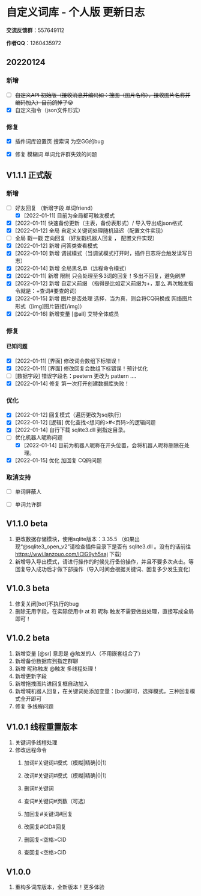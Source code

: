 # 自定义词库 - 个人版 更新日志

**交流反馈群**：557649112

**作者QQ**：1260435972



## 20220124

### 新增

- [ ] ~~自定义API 初始版（接收消息并编码如：搜图（图片名称），接收图片名称并编码加入）目前鸽掉了:stuck_out_tongue_winking_eye:~~
- [x] 自定义指令（json文件形式）

### 修复

- [x] 插件词库设置页 搜索词 为空GG的bug
- [x] 修复 模糊词 单词允许群失效的问题



## V1.1.1 正式版

### 新增

- [ ] 好友回复 （新增字段 单词friend）
  - [x]  [2022-01-11] 目前为全局都可触发模式
- [x]  [2022-01-11] 快速备份更新（主表，备份表形式）/ 导入导出成json格式
- [x]  [2022-01-12] 全局 自定义关键词处理随机延迟（配置文件实现）
- [ ] 全局 戳一戳 定向回复（好友戳机器人回复 ， 配置文件实现）
- [x] [2022-01-12] 新增 问答类查看模式
- [x] [2022-01-10] 新增 调试模式（当调试模式打开时，插件日志将会触发读写日志）
- [x] [2022-01-14] 新增 全局黑名单（远程命令模式）
- [x] [2022-01-11] 新增 限制 只会处理至多3词的回复！多出不回复，避免刷屏
- [x] [2022-01-12] 新增 自定义前缀 （指得是比如定义前缀为+，那么 再次触发指令就是：+查词#要查的词）
- [x] [2022-01-15] 新增 图片是否处理 选择，当为真，则会将CQ码换成 网络图片形式（[img]图片链接[/img]）
- [x] [2022-01-16] 新增变量 [@all] 艾特全体成员

### 修复

#### 已知问题

- [x] [2022-01-11] [界面] 修改词会数组下标错误！
- [x] [2022-01-11] [界面] 修改回复会数组下标错误！预计优化
- [ ] [数据字段] 错误字段名：peetern 更改为 pattern ....
- [x] [2022-01-14] 修复 第一次打开创建数据库失败！

### 优化

- [x] [2022-01-12] 回复模式（遍历更改为sql执行）
- [x] [2022-01-12] [逻辑] 优化查找<想问的>#<页码>的逻辑问题
- [x] [2022-01-14] 自行下载 sqlite3.dll 到指定目录。
- [ ] 优化机器人昵称问题
  - [x] [2022-01-14] 目前为机器人昵称在开头位置，会将机器人昵称删除在处理。
- [x] [2022-01-15] 优化 加回复 CQ码问题

### 取消支持

- [ ] 单词屏蔽人
- [ ] 单词允许群



## V1.1.0 beta

1. 更改数据存储模块，使用sqlite版本：3.35.5 （如果出现“@sqlite3_open_v2”请检查插件目录下是否有 sqlite3.dll 。没有的话前往 https://wwi.lanzouo.com/iClG9yh5saj 下载)
2. 新增导入导出模式，请进行操作的时候先行备份操作，并且不要多次点击。等回复导入成功后才做下部操作（导入时间会根据关键词、回复多少发生变化）

## V1.0.3 beta

1. 修复关闭[bot]不执行的bug
2. 删除无用字段，在实际使用中 at 和 昵称 触发不需要做出处理，直接写成全局即可！

## V1.0.2 beta

1. 新增变量 [@sr] 意思是 @触发的人（不用嵌套组合了）
2. 新增备份数据库到指定群聊
3. 新增 昵称触发 @触发 多线程处理！
4. 新增更新字段
5. 新增拖拽图片进回复框自动加入
6. 新增喊机器人回复，在关键词处添加变量：[bot]即可，选择模式，三种回复模式全开即可
7. 修复 多线程问题

## V1.0.1 线程重置版本

1. 关键词多线程处理
2. 修改远程命令
   1. 加词#关键词#模式（模糊|精确|0|1）
   2. 改词#关键词#模式（模糊|精确|0|1）
   3. 删词#关键词
   4. 查词#关键词#页数（可选）
   5. 加回复#关键词#回复
   6. 改回复#CID#回复
   7. 删回复<空格>CID

   8. 查回复<空格>CID

## V1.0.0

1. 重构多词库版本，全新版本！更多体验
